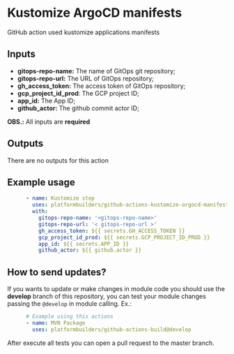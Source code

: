 # Kustomize ArgoCD manifests

GitHub action used kustomize applications manifests

## Inputs

- **gitops-repo-name:** The name of GitOps git repository;
- **gitops-repo-url:** The URL of GitOps repository;
- **gh_access_token:** The access token of GitOps repository;
- **gcp_project_id_prod**: The GCP project ID;
- **app_id:** The App ID;
- **github_actor:** The github commit actor ID;

**OBS.:** All inputs are **required** 

## Outputs

There are no outputs for this action

## Example usage

```yaml
      - name: Kustomize step
        uses: platformbuilders/github-actions-kustomize-argocd-manifests@master
        with:
          gitops-repo-name: '<gitops-repo-name>'
          gitops-repo-url: '< gitops-repo-url >'
          gh_access_token: ${{ secrets.GH_ACCESS_TOKEN }}
          gcp_project_id_prod: ${{ secrets.GCP_PROJECT_ID_PROD }}
          app_id: ${{ secrets.APP_ID }}
          github_actor: ${{ github.actor }}
```

## How to send updates?
If you wants to update or make changes in module code you should use the **develop** branch of this repository, you can test your module changes passing the `@develop` in module calling. Ex.:

```yaml
      # Example using this actions
      - name: MVN Package
        uses: platformbuilders/github-actions-build@develop
```
After execute all tests you can open a pull request to the master branch. 